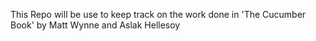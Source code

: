   This Repo will be use to keep track on the work done in 'The Cucumber Book' by Matt Wynne and Aslak Hellesoy

